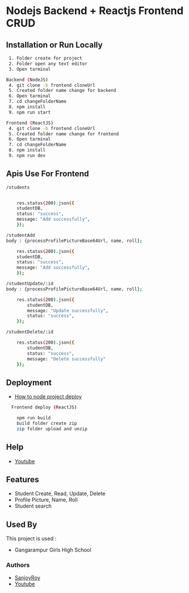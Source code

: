 # Nodejs Backend + Reactjs Frontend CRUD

## Installation or Run Locally

```bash
 1. Folder create for project
 2. Folder open any text editor
 3. Open tarminal

```

```bash
Backend (NodeJS)
 4. git clone -b frontend cloneUrl
 5. Created folder name change for backend
 6. Open tarminal
 7. cd changeFolderName
 8. npm install
 9. npm run start
```

```bash
Frontend (ReactJS)
 4. git clone -b frontend cloneUrl
 5. Created folder name change for frontend
 6. Open tarminal
 7. cd changeFolderName
 8. npm install
 9. npm run dev
```

## Apis Use For Frontend

```bash
/students


    res.status(200).json({
    studentDB,
    status: "success",
    message: "Add successfully",
    });
```

```bash
/studentAdd
body : {processProfilePictureBase64Url, name, roll};

    res.status(200).json({
    studentDB,
    status: "success",
    message: "Add successfully",
    });
```

```bash
/studentUpdate/:id
body : {processProfilePictureBase64Url, name, roll};

    res.status(200).json({
        studentDB,
        message: "Update successfully",
        status: "success",
    });
```

```bash
/studentDelete/:id

    res.status(200).json({
        studentDB,
        status: "success",
        message: "Delete successfully"
    });

```

## Deployment

- [How to node project deploy](https://youtu.be/gDxxv5GZc_s?si=XoNbotLhnTH8SUls)

```bash
  Frontend deploy (ReactJS)

    npm run build
    build folder create zip
    zip folder upload and unzip
```

## Help

- [Youtube](https://www.youtube.com/@sanjoy-roy)

## Features

- Student Create, Read, Update, Delete
- Profile Picture, Name, Roll
- Student search

## Used By

This project is used :

- Gangarampur Girls High School

### Authors

- [SanjoyRoy](https://github.com/sanjoy-git)
- [Youtube](https://www.youtube.com/@sanjoy-roy)
